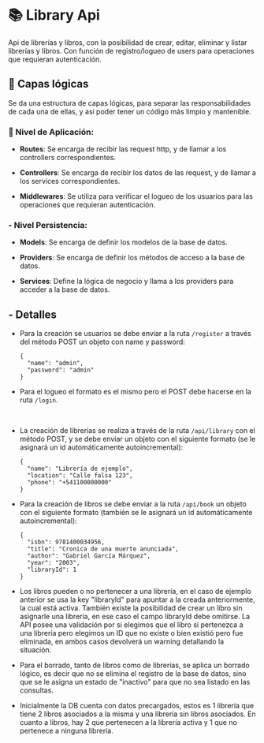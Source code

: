 # 📚 Library Api 

Api de librerías y libros, con la posibilidad de crear, editar, eliminar y listar librerías y libros. Con función de registro/logueo de users para operaciones que requieran autenticación.

## 🧩 Capas lógicas

Se da una estructura de capas lógicas, para separar las responsabilidades de cada una de ellas, y así poder tener un código más limpio y mantenible.

### 🚀 Nivel de Aplicación: 

- **Routes**: Se encarga de recibir las request http, y de llamar a los controllers correspondientes.

- **Controllers**: Se encarga de recibir los datos de las request, y de llamar a los services correspondientes.

- **Middlewares**: Se utiliza para verificar el logueo de los usuarios para las operaciones que requieran autenticación.

### - Nivel Persistencia:

- **Models**: Se encarga de definir los modelos de la base de datos.

- **Providers**: Se encarga de definir los métodos de acceso a la base de datos.

- **Services**: Define la lógica de negocio y llama a los providers para acceder a la base de datos.


## - Detalles

- Para la creación se usuarios se debe enviar a la ruta `/register` a través del método POST un objeto con name y password:

    ```
    {
      "name": "admin",
      "password": "admin"
    }
    ```

- Para el logueo el formato es el mismo pero el POST debe hacerse en la ruta `/login`.
<br>

- La creación de librerías se realiza a través de la ruta `/api/library` con el método POST, y se debe enviar un objeto con el siguiente formato (se le asignará un id automáticamente autoincremental):

    ```
    {
      "name": "Librería de ejemplo",
      "location": "Calle falsa 123",
      "phone": "+541100000000"
    }
    ```

- Para la creación de libros se debe enviar a la ruta `/api/book` un objeto con el siguiente formato (también se le asignará un id automáticamente autoincremental):

    ```
    {
      "isbn": 9781400034956,
      "title": "Cronica de una muerte anunciada",
      "author": "Gabriel García Márquez",
      "year": "2003",
      "libraryId": 1
    }
    ```

- Los libros pueden o no pertenecer a una librería, en el caso de ejemplo anterior se usa la key "libraryId" para apuntar a la creada anteriormente, la cual está activa. También existe la posibilidad de crear un libro sin asignarle una librería, en ese caso el campo libraryId debe omitirse. La API posee una validación por si elegimos que el libro sí pertenezca a una librería pero elegimos un ID que no existe o bien existió pero fue eliminada, en ambos casos devolverá un warning detallando la situación.

- Para el borrado, tanto de libros como de librerías, se aplica un borrado lógico, es decir que no se elimina el registro de la base de datos, sino que se le asigna un estado de "inactivo" para que no sea listado en las consultas.

- Inicialmente la DB cuenta con datos precargados, estos es 1 librería que tiene 2 libros asociados a la misma y una librería sin libros asociados. En cuanto a libros, hay 2 que pertenecen a la librería activa y 1 que no pertenece a ninguna librería.
